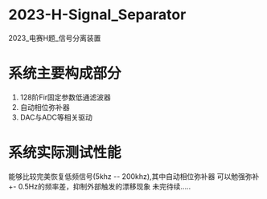 # 2023-H-Signal_Separator
2023_电赛H题_信号分离装置
# 系统主要构成部分  
1. 128阶Fir固定参数低通滤波器
2. 自动相位弥补器
3. DAC与ADC等相关驱动

# 系统实际测试性能  
能够比较完美恢复低频信号(5khz -- 200khz),其中自动相位弥补器
可以勉强弥补 +- 0.5Hz的频率差，抑制外部触发的漂移现象
未完待续.....  
